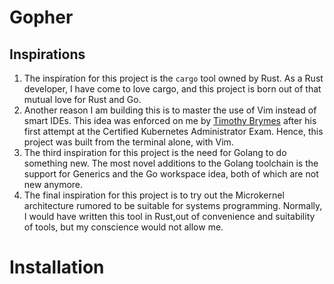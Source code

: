 # Gopher

## Inspirations
1. The inspiration for this project is the `cargo` tool owned by Rust. As a Rust developer, I have come to love cargo, and this project is born out of that mutual love for Rust and Go.
2. Another reason I am building this is to master the use of Vim instead of smart IDEs. This idea was enforced on me by [Timothy Brymes](https://github.com/Brymes) after his first attempt at the Certified Kubernetes Administrator Exam. Hence, this project was built from the terminal alone, with Vim. 
3. The third inspiration for this project is the need for Golang to do something new. The most novel additions to the Golang toolchain is the support for Generics and the Go workspace idea, both of which are not new anymore. 
4. The final inspiration for this project is to try out the Microkernel architecture rumored to be suitable for systems programming. Normally, I would have written this tool in Rust,out of convenience and suitability of tools, but my conscience would not allow me.


# Installation

